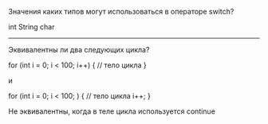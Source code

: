 Значения каких типов могут использоваться в операторе switch?

int
String
char

***

Эквивалентны ли два следующих цикла?

for (int i = 0; i < 100; i++) {
    // тело цикла
}

и

for (int i = 0; i < 100; ) {
    // тело цикла
    i++;
}

Не эквивалентны, когда в теле цикла используется continue
